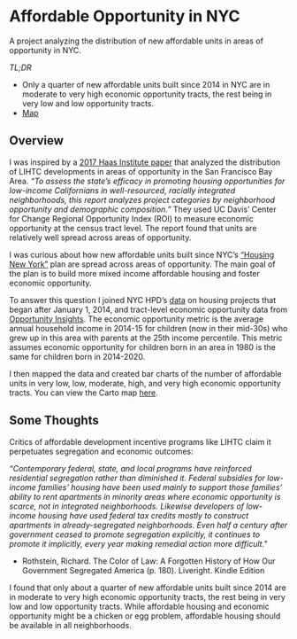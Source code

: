 # Affordable Opportunity in NYC
A project analyzing the distribution of new affordable units in areas of opportunity in NYC.

*TL;DR*
- Only a quarter of new affordable units built since 2014 in NYC are in moderate to very high economic opportunity tracts, the rest being in very low and low opportunity tracts. 
- [Map](https://bendnorman.carto.com/builder/184e678c-dc78-4528-b9a8-94dafc29ae2d/embed)


## Overview
I was inspired by a [2017 Haas Institute paper](http://haasinstitute.berkeley.edu/sites/default/files/haasinstitute_lihtc_ca_publish_mar14.pdf) that analyzed the distribution of LIHTC developments in areas of opportunity in the San Francisco Bay Area. *“To assess the state’s efficacy in promoting housing opportunities for low-income Californians in well-resourced, racially integrated neighborhoods, this report analyzes project categories by neighborhood opportunity and demographic composition.”* They used UC Davis’ Center for Change Regional Opportunity Index (ROI) to measure economic opportunity at the census tract level. The report found that units are relatively well spread across areas of opportunity. 

I was curious about how new affordable units built since NYC’s [“Housing New York”](http://www.nyc.gov/html/housing/assets/downloads/pdf/housing_plan.pdf) plan are spread across areas of opportunity.  The main goal of the plan is to build more mixed income affordable housing and foster economic opportunity. 

To answer this question I joined NYC HPD’s [data](https://data.cityofnewyork.us/Housing-Development/Housing-New-York-Units-by-Building/hg8x-zxpr) on housing projects that began after January 1, 2014, and tract-level economic opportunity data from [Opportunity Insights](https://www.opportunityatlas.org/).  The economic opportunity metric is the average annual household income in 2014-15 for children (now in their mid-30s) who grew up in this area with parents at the 25th income percentile. This metric assumes economic opportunity for children born in an area in 1980 is the same for children born in 2014-2020. 

I then mapped the data and created bar charts of the number of affordable units in very low, low, moderate, high, and very high economic opportunity tracts. You can view the Carto map [here](https://bendnorman.carto.com/builder/184e678c-dc78-4528-b9a8-94dafc29ae2d/embed). 

## Some Thoughts
Critics of affordable development incentive programs like LIHTC claim it perpetuates segregation and economic outcomes:

*“Contemporary federal, state, and local programs have reinforced residential segregation rather than diminished it. Federal subsidies for low-income families’ housing have been used mainly to support those families’ ability to rent apartments in minority areas where economic opportunity is scarce, not in integrated neighborhoods. Likewise developers of low-income housing have used federal tax credits mostly to construct apartments in already-segregated neighborhoods. Even half a century after government ceased to promote segregation explicitly, it continues to promote it implicitly, every year making remedial action more difficult."*

 - Rothstein, Richard. The Color of Law: A Forgotten History of How Our Government Segregated America (p. 180). Liveright. Kindle Edition

I found that only about a quarter of new affordable units built since 2014 are in moderate to very high economic opportunity tracts, the rest being in very low and low opportunity tracts. While affordable housing and economic opportunity might be a chicken or egg problem, affordable housing should be available in all neighborhoods.   
